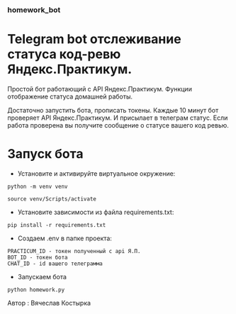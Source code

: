 ### homework_bot
# Telegram bot отслеживание статуса код-ревю Яндекс.Практикум.
Простой бот работающий с API Яндекс.Практикум. Функции отображение статуса домашней работы.

Достаточно запустить бота, прописать токены. Каждые 10 минут бот проверяет API Яндекс.Практикум. И присылает в телеграм статус. Если работа проверена вы получите сообщение о статусе вашего код ревью.

# Запуск бота
- Установите и активируйте виртуальное окружение:  
```
python -m venv venv

source venv/Scripts/activate 
 ``` 
- Установите зависимости из файла requirements.txt:   
```
pip install -r requirements.txt
 ```
- Создаем .env в папке проекта:
```
PRACTICUM_ID - токен полученный с api Я.П.
BOT_ID - токен бота
CHAT_ID - id вашего телеграмма
```
- Запускаем бота
```
python homework.py
 ```

Автор : Вячеслав Костырка
